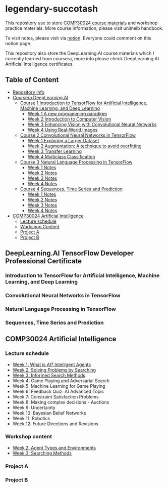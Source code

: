 # legendary-succotash
This repository use to store [COMP30024 course materials](https://handbook.unimelb.edu.au/2022/subjects/comp30024) and workshop practice materials. More course information, please visit unimelb handbook.

To visit notes, please visit via [notion](https://huangsunchuangyu.notion.site/COMP30024-Artificial-Intelligence-ec2e2b9bf1d54d49b95bfa927eee0d08). Everyone could comment on this notion page.

This repository also store the DeepLearning.AI course materials which I currently learned from coursera, more info please check DeepLearning.AI Artificial Intelligence certificates.

## Table of Content
- [Repository Info](#legendary-succotash)
- [Coursera DeepLearning.AI](#deeplearningai-tensorflow-developer-professional-certificate)
  - [Course 1 Introduction to TensorFlow for Artificial Intelligence, Machine Learning, and Deep Learning](#introduction-to-tensorflow-for-artificial-intelligence-machine-learning-and-deep-learning)
    - [Week 1 A new programming paradigm](https://www.notion.so/huangsunchuangyu/Week-1-A-new-programming-paradigm-0d73c02714f94665b1fd7d210657f797) 
    - [Week 2 Introduction to Computer Vision](https://www.notion.so/huangsunchuangyu/Week-2-Introduction-to-Computer-Vision-552d263730a34c9eb8d2df511df691c1)
    - [Week 3 Enhancing Vision with Convolutional Neural Networks](https://www.notion.so/huangsunchuangyu/Week-3-Enhancing-Vision-with-Convolutional-Neural-Networks-30ff012a774c4fae99ef635add3ea499)
    - [Week 4 Using  Real-World Images](https://www.notion.so/huangsunchuangyu/Week-4-Using-Real-World-Images-56144335308b46438ac51f18b1ad0542)
  - [Course 2 Convolutional Neural Networks in TensorFlow](#convolutional-neural-networks-in-tensorflow)
    - [Week 1 Exploring a Larger Dataset]() 
    - [Week 2 Augmentation: A technique to avoid overfitting]()
    - [Week 3 Transfer Learning]()
    - [Week 4 Multiclass Classification]()
  - [Course 3 Natural Language Processing in TensorFlow](#natural-language-processing-in-tensorflow)
    - [Week 1 Notes]() 
    - [Week 2 Notes]()
    - [Week 3 Notes]()
    - [Week 4 Notes]()
  - [Course 4 Sequences, Time Series and Prediction](#sequences-time-series-and-prediction) 
    - [Week 1 Notes]() 
    - [Week 2 Notes]()
    - [Week 3 Notes]()
    - [Week 4 Notes]()
- [COMP30024 Artificial Intelligence](#comp30024-artificial-intelligence)
  - [Lecture schedule](#lecture-schedule)
  - [Workshop Content](#workshop-content)
  - [Project A](#project-a)
  - [Project B](#project-b)

 

## DeepLearning.AI TensorFlow Developer Professional Certificate

### Introduction to TensorFlow for Artificial Intelligence, Machine Learning, and Deep Learning

### Convolutional Neural Networks in TensorFlow

### Natural Language Processing in TensorFlow

### Sequences, Time Series and Prediction


## COMP30024 Artificial Intelligence

### Lecture schedule
- [Week 1: What is AI? Intelligent Agents](https://www.notion.so/Week-1-What-is-AI-Intelligent-Agents-d87fd6b16dd94558a8b867947f0cd8d8)
- [Week 2: Solving Problems by Searching](https://www.notion.so/huangsunchuangyu/Week-2-Solving-Problems-by-Searching-fb86b64ccb7b4e349ab683e57b3061a6)
- [Week 3: Informed Search Methods](https://www.notion.so/huangsunchuangyu/Week-3-Informed-Search-Methods-be9591d187d04733a8947aadc5e696a3)
- Week 4: Game Playing and Adversarial Search
- Week 5: Machine Learning for Game Playing
- Week 6: Feedback Quiz: AI Advanced Topic
- Week 7: Constraint Satisfaction Problems
- Week 8: Making complex decisions - Auctions
- Week 9: Uncertainty
- Week 10: Bayesian Belief Networks
- Week 11: Robotics
- Week 12: Future Directions and Revisions

### Workshop content
- [Week 2: Agent Types and Environments](https://www.notion.so/huangsunchuangyu/Week-2-61f59979a0b54ad89fa3f2bda71f3818)
- [Week 3: Searching Methods](https://www.notion.so/huangsunchuangyu/Week-3-a968351eed9449e483ffa9d86c4903f6)

### Project A


### Project B

